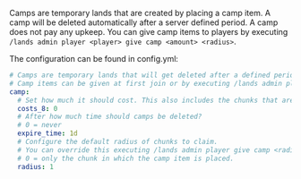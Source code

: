 Camps are temporary lands that are created by placing a camp item. A camp will be deleted automatically after a server defined period.
A camp does not pay any upkeep. You can give camp items to players by executing `/lands admin player <player> give camp <amount> <radius>`.

The configuration can be found in config.yml:
````yaml
# Camps are temporary lands that will get deleted after a defined period.
# Camp items can be given at first join or by executing /lands admin player <player> give camp <amount> <radius>
camp:
  # Set how much it should cost. This also includes the chunks that are being claimed.
  costs_8: 0
  # After how much time should camps be deleted?
  # 0 = never
  expire_time: 1d
  # Configure the default radius of chunks to claim.
  # You can override this executing /lands admin player give camp <radius> [silent]
  # 0 = only the chunk in which the camp item is placed.
  radius: 1
````